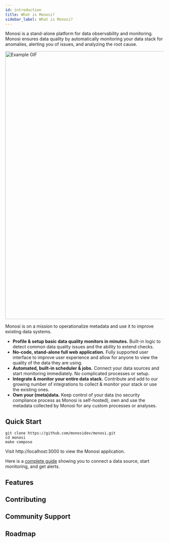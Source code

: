 ```yaml
---
id: introduction
title: What is Monosi?
sidebar_label: What is Monosi?
---
```



Monosi is a stand-alone platform for data observability and monitoring. Monosi ensures data quality by automatically monitoring your data stack for anomalies, alerting you of issues, and analyzing the root cause.

<img src="/img/example.gif" alt="Example GIF" width="850"/>

Monosi is on a mission to operationalize metadata and use it to improve existing data systems.

- **Profile & setup basic data quality monitors in minutes.** Built-in logic to detect common data quality issues and the ability to extend checks.
- **No-code, stand-alone full web application.** Fully supported user interface to improve user experience and allow for anyone to view the quality of the data they are using.
- **Automated, built-in scheduler & jobs.** Connect your data sources and start monitoring immediately. No complicated processes or setup.
- **Integrate & monitor your entire data stack.** Contribute and add to our growing number of integrations to collect & monitor your stack or use the existing ones.
- **Own your (meta)data.** Keep control of your data (no security compliance process as Monosi is self-hosted), own and use the metadata collected by Monosi for any custom processes or analyses.



## Quick Start

```
git clone https://github.com/monosidev/monosi.git
cd monosi
make compose
```

Visit http://localhost:3000 to view the Monosi application.

Here is a <a href="/docs/user-guide/getting-started">complete guide</a> showing you to connect a data source, start monitoring, and get alerts.

## Features

## Contributing

## Community Support

## Roadmap
